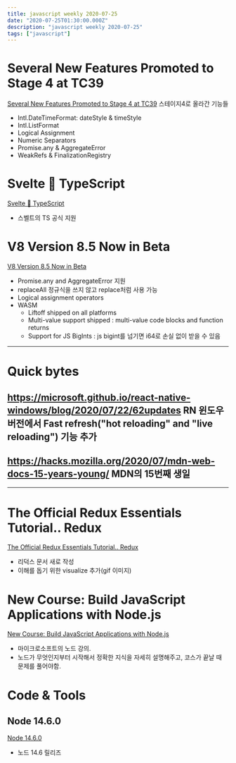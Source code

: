 ```yaml
---
title: javascript weekly 2020-07-25
date: "2020-07-25T01:30:00.000Z"
description: "javascript weekly 2020-07-25"
tags: ["javascript"]
---
```


# Several New Features Promoted to Stage 4 at TC39
<a href="https://dev.to/hemanth/stage-4-features-5a26" target="_blank">Several New Features Promoted to Stage 4 at TC39</a>
스테이지4로 올라간 기능들
- Intl.DateTimeFormat: dateStyle & timeStyle
- Intl.ListFormat
- Logical Assignment
- Numeric Separators
- Promise.any & AggregateError
- WeakRefs & FinalizationRegistry

# Svelte 💛 TypeScript 
<a href="https://svelte.dev/blog/svelte-and-typescript" target="_blank">Svelte 💛 TypeScript </a>
- 스벨트의 TS 공식 지원


# V8 Version 8.5 Now in Beta 
<a href="https://v8.dev/blog/v8-release-85" target="_blank">V8 Version 8.5 Now in Beta </a>
- Promise.any and AggregateError 지원
- replaceAll 정규식을 쓰지 않고 replace처럼 사용 가능
- Logical assignment operators
- WASM
	- Liftoff shipped on all platforms
	- Multi-value support shipped : multi-value code blocks and function returns
	- Support for JS BigInts : js bigint를 넘기면 i64로 손실 없이 받을 수 있음

<hr>

# Quick bytes
## https://microsoft.github.io/react-native-windows/blog/2020/07/22/62updates RN 윈도우버전에서 Fast refresh("hot reloading" and "live reloading") 기능 추가

## https://hacks.mozilla.org/2020/07/mdn-web-docs-15-years-young/ MDN의 15번째 생일

<hr>

# The Official Redux Essentials Tutorial.. Redux
<a href="https://redux.js.org/tutorials/essentials/part-1-overview-concepts" target="_blank">The Official Redux Essentials Tutorial.. Redux</a>
- 리덕스 문서 새로 작성
- 이해를 돕기 위한 visualize 추가(gif 이미지)

# New Course: Build JavaScript Applications with Node.js
<a href="https://docs.microsoft.com/en-gb/learn/paths/build-javascript-applications-nodejs/?WT.mc_id=mslearn-reddit-abartolo" target="_blank">New Course: Build JavaScript Applications with Node.js</a>
- 마이크로소프트의 노드 강의.
- 노드가 무엇인지부터 시작해서 정확한 지식을 자세히 설명해주고, 코스가 끝날 때 문제를 풀어야함.


# Code & Tools
## Node 14.6.0
<a href="https://nodejs.org/en/blog/release/v14.6.0/" target="_blank">Node 14.6.0</a>
- 노드 14.6 릴리즈